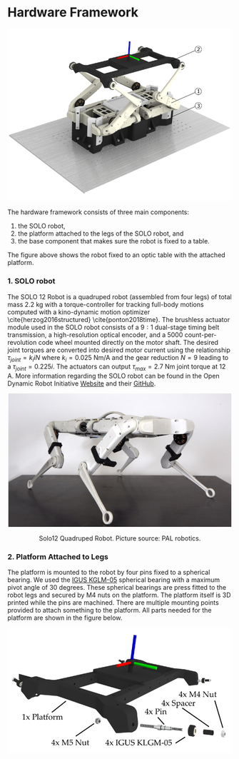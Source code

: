 # Hardware Framework

<p align="center">
  <img src="../images/solo_render_labelled.png" width="500"/>
</p>

The hardware framework consists of three main components: 
1. the SOLO robot,
2. the platform attached to the legs of the SOLO robot, and
3. the base component that makes sure the robot is fixed to a table.

The figure above shows the robot fixed to an optic table with the attached platform.

### 1. SOLO robot
The SOLO 12 Robot is a quadruped robot (assembled from four legs) of total mass $2.2$ kg with a torque-controller for tracking full-body motions computed with a kino-dynamic motion optimizer \cite{herzog2016structured} \cite{ponton2018time}. The brushless actuator module used in the SOLO robot consists of a $9:1$ dual-stage timing belt transmission, a high-resolution optical encoder, and a $5000$ count-per-revolution code wheel mounted directly on the motor shaft. The desired joint torques are converted into desired motor current using the relationship $\tau_{joint}=k_{i}iN$ where $k_{i}=0.025$ Nm/A and the gear reduction $N=9$ leading to a $\tau_{joint}=0.225i$. The actuators can output $\tau_{max}=2.7$ Nm joint torque at $12$ A. More information regarding the SOLO robot can be found in the Open Dynamic Robot Initiative [Website](https://open-dynamic-robot-initiative.github.io) and their [GitHub](https://github.com/open-dynamic-robot-initiative). 
<p align="center">
  <img src="../images/robot_solo12.png" width="500"/>  
</p>
<p align="center">Solo12 Quadruped Robot. Picture source: PAL robotics.</p>

### 2. Platform Attached to Legs
The platform is mounted to the robot by four pins fixed to a spherical bearing. We used the [IGUS KGLM-05](https://www.igus.eu/product/388?C=DE&L=en&artNr=KGLM-05) spherical bearing with a maximum pivot angle of 30 degrees. These spherical bearings are press fitted to the robot legs and secured by M4 nuts on the platform. The platform itself is 3D printed while the pins are machined. There are multiple mounting points provided to attach something to the platform. All parts needed for the platform are shown in the figure below.
<p align="center">
  <img src="../images/platform_design.png" width="500"/>  
</p>

